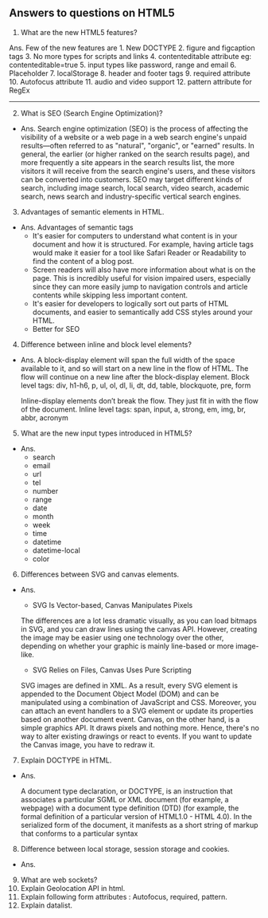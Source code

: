 ## Answers to questions on HTML5

1. What are the new HTML5 features?

Ans. Few of the new features are
    1. New DOCTYPE <!DOCTYPE html>
    2. figure and figcaption tags
    3. No more types for scripts and links
    4. contenteditable attribute eg: contenteditable=true
    5. input types like password, range and email
    6. Placeholder
    7. localStorage
    8. header and footer tags
    9. required attribute
    10. Autofocus attribute
    11. audio and video support
    12. pattern attribute for RegEx

---
2. What is SEO (Search Engine Optimization)?
* Ans.
    Search engine optimization (SEO) is the process of affecting the visibility of a website or a web page in a web  search engine's unpaid results—often referred to as "natural", "organic", or "earned" results. In general, the earlier (or higher ranked on the search results page), and more frequently a site appears in the search results list, the more visitors it will receive from the search engine's users, and these visitors can be converted into customers. SEO may target different kinds of search, including image search, local search, video search, academic search, news search and industry-specific vertical search engines.

3. Advantages of semantic elements in HTML.
* Ans. Advantages of semantic tags
    * It's easier for computers to understand what content is in your document and how it is structured. For example, having article tags would make it easier for a tool like Safari Reader or Readability to find the content of a blog post.
    * Screen readers will also have more information about what is on the page. This is incredibly useful for vision impaired users, especially since they can more easily jump to navigation controls and article contents while skipping less important content.
    * It's easier for developers to logically sort out parts of HTML documents, and easier to semantically add CSS styles around your HTML.
    * Better for SEO

4. Difference between inline and block level elements?
* Ans.
    A block-display element will span the full width of the space available to it, and so will start on a new line in the flow of HTML. The flow will continue on a new line after the block-display element.
    Block level tags: div, h1-h6, p, ul, ol, dl, li, dt, dd, table, blockquote, pre, form

    Inline-display elements don’t break the flow. They just fit in with the flow of the document.
    Inline level tags: span, input, a, strong, em, img, br, abbr, acronym

5. What are the new input types introduced in HTML5?
* Ans.
    * search
    * email
    * url
    * tel
    * number
    * range
    * date
    * month
    * week
    * time
    * datetime
    * datetime-local
    * color

6. Differences between SVG and canvas elements.
* Ans.

    * SVG Is Vector-based, Canvas Manipulates Pixels

    The differences are a lot less dramatic visually, as you can load bitmaps in SVG, and you can draw lines using the canvas API. However, creating the image may be easier using one technology over the other, depending on whether your graphic is mainly line-based or more image-like.

    * SVG Relies on Files, Canvas Uses Pure Scripting

    SVG images are defined in XML. As a result, every SVG element is appended to the Document Object Model (DOM) and can be manipulated using a combination of JavaScript and CSS. Moreover, you can attach an event handlers to a SVG element or update its properties based on another document event. Canvas, on the other hand, is a simple graphics API. It draws pixels and nothing more. Hence, there's no way to alter existing drawings or react to events. If you want to update the Canvas image, you have to redraw it.


7. Explain DOCTYPE in HTML.
* Ans.

    A document type declaration, or DOCTYPE, is an instruction that associates a particular SGML or XML document (for example, a webpage) with a document type definition (DTD) (for example, the formal definition of a particular version of HTML1.0 - HTML 4.0). In the serialized form of the document, it manifests as a short string of markup that conforms to a particular syntax

8. Difference between local storage, session storage and cookies.
* Ans.

9. What are web sockets?
10. Explain Geolocation API in html.
11. Explain following form attributes : Autofocus, required, pattern.
12. Explain datalist.
